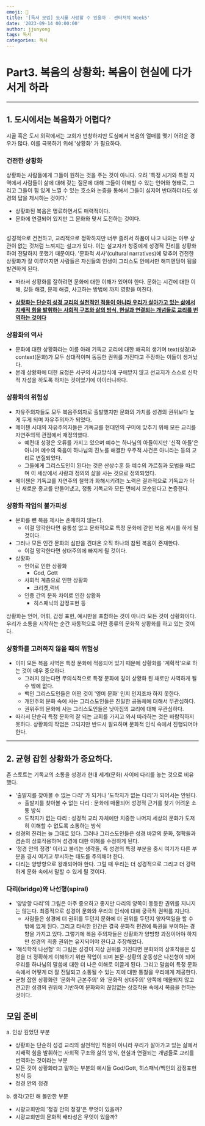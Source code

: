 ```yaml
---
emoji: 🧢
title: '[독서 모임] 도시를 사랑할 수 있을까 - 센터처치 Week5'
date: '2023-09-14 00:00:00'
author: jjunyong
tags: 독서
categories: 독서
---
```


# Part3. 복음의 상황화: 복음이 현실에 다가서게 하라
---

## 1. 도시에서는 복음화가 어렵다? 
시골 혹은 도시 외곽에서는 교회가 번창하지만 도심에서 복음의 열매를 맺기 어려운 경우가 많다. 이를 극복하기 위해 '상황화' 가 필요하다.

### 건전한 상황화
상황화는 사람들에게 그들이 원하는 것을 주는 것이 아니다.
오려 '특정 시기와 특정 지역에서 사람들이 삶에 대해 갖는 질문에 대해 그들이 이해할 수 있는 언어와 형태로, 그리고 그들이 힘 있게 느낄 수 있는 호소와 논증을 통해서 그들이 심지어 반대하더라도 성경의 답을 제시하는 것이다.'
- 상황화된 복음은 명료하면서도 매력적이다.
- 문화에 연결되어 있지만 그 문화와 맞서 도전하는 것이다. 

<br>
성경적으로 건전하고, 교리적으로 정확하지만 너무 졸려서 하품이 나고 나와는 아무 상관이 없는 것처럼 느껴지는 설교가 있다. 이는 설교자가 청중에게 성경적 진리를 상황화하여 전달하지 못했기 때문이다. '문화적 서사'(cultural narratives)에 맞추어 건전한 상황화가 잘 이루어지면 사람들은 자신들의 인생이 그리스도 안에서만 해피엔딩이 됨을 발견하게 된다. 

- 따라서 상황화를 잘하려면 문화에 대한 이해가 있어야 한다. 문화는 시간에 대한 이해, 갈등 해결, 문제 해결, 사고하는 방법에 까지 영향을 미친다. 

- **<u>상황화는 단순히 성경 교리의 실천적인 적용이 아니라 우리가 살아가고 있는 삶에서 지배적 힘을 발휘하는 사회적 구조와 삶의 방식, 현실과 연결되는 개념들로 교리를 번역하는 것이다</u>**

### 상황화의 역사
- 문화에 대한 상황화라는 이름 아래 기독교 교리에 대한 왜곡의 생기며 text(성경)과 context(문화)가 모두 상대적이며 동등한 권위를 가진다고 주장하는 이들이 생겨났다. 
- 본래 상황화에 대한 요청은 서구의 사고방식에 구애받지 않고 선교지가 스스로 신학적 자성을 하도록 하자는 것이었기에 아이러니하다. 

### 상황화의 위험성
- 자유주의자들도 모두 복음주의자로 출발했지만 문화의 가치를 성경의 권위보다 높게 두게 되며 자유주의자가 되었다. 
- 메이첸 시대의 자유주의자들은 기독교를 현대인의 구미에 맞추기 위해 모든 교리를 자연주의적 관점에서 재정의했다. 
  - 예컨대 성경은 오류를 가지고 있으며 예수는 하나님의 아들이지만 '신적 아들'은 아니며 예수의 죽음이 하나님의 진노를 해결한 우주적 사건은 아니라는 등의 교리로 변질되었다. 
  - 그들에게 그리스도인이 된다는 것은 산상수훈 등 예수의 가르침과 모범을 따르며 이 세상에서 사랑과 정의의 삶을 사는 것으로 정의되었다. 
- 메이첸은 기독교를 자연주의 철학과 화해시키려는 노력은 결과적으로 기독교가 아닌 새로운 종교를 만들어냈고, 정통 기독교와 모든 면에서 모순된다고 논증한다. 

### 상황화 작업의 불가피성
- 문화를 뺸 복음 제시는 존재하지 않는다.
  - 이걸 망각한다면 융통성 없고 문화적으로 특정 문화에 갇힌 복음 제시를 하게 될 것이다. 
- 그러나 모든 인간 문화의 심판을 견뎌온 오직 하나의 참된 복음이 존재한다. 
  - 이걸 망각한다면 상대주의에 빠지게 될 것이다. 
- 상황화
  - 언어로 인한 상황화
    - God, Gott
  - 사회적 계층으로 인한 상황화
    - 크리켓,럭비 
  - 인종 간의 문화 차이로 인한 상황화
    - 히스패닉의 감정표현 등 

상황화는 언어, 어휘, 감정 표현, 예시만을 포함하는 것이 아니라 모든 것이 상황화이다. 우리가 소통을 시작하는 순간 자동적으로 어떤 종류의 문화적 상황화를 하고 있는 것이다. 

### 상황화를 고려하지 않을 때의 위험성 
- 이미 모든 복음 사역은 특정 문화에 적응되어 있기 때문에 상황화를 '계획적'으로 하는 것이 매우 중요하다. 
  - 그러지 않는다면 무의식적으로 특정 문화에 깊이 상황화 된 채로만 사역하게 될 수 밖에 없다. 
  - 백인 그리스도인들은 어떤 것이 '영미 문화' 인지 인지조차 하지 못한다.
  - 개인주의 문화 속에 사는 그리스도인들은 친밀한 공동체에 대해서 무관심하다. 
  - 권위주의 문화에 사는 그리스도인들은 낮아짐의 교리에 대해 무관심하다. 
- 따라서 단순히 특정 문화의 잘 되는 교회를 가지고 와서 따라하는 것은 바람직하지 못하다. 상황화의 작업은 고되지만 반드시 필요하며 문화적 인식 속에서 진행되어야 한다. 

---

## 2. 균형 잡힌 상황화가 중요하다. 
존 스토트는 기독교의 소통을 성경과 현대 세계(문화) 사이에 다리를 놓는 것으로 비유했다. 
- '출발지를 찾아볼 수 없는 다리' 가 되거나 '도착지가 없는 다리'가 되어서는 안된다. 
  - 출발지를 찾아볼 수 없는 다리 : 문화에 매몰되어 성경적 근거를 찾기 어려운 소통 방식
  - 도착지가 없는 다리 : 성경적 교리 자체에만 치중한 나머지 세상의 문화가 도저히 이해할 수 없도록 소통하는 방식
- 성경의 진리는 늘 그대로 있다. 그러나 그리스도인들은 성경 바깥의 문화, 철학들과 겸손히 상호작용하며 성경에 대한 이해를 수정하게 된다.
- '정경 안의 정경' 이라고 불리는 생각들, 즉 성경의 특정 부분을 중시 여기가 다른 부분을 경시 여기고 무시하는 태도를 주의해야 한다. 
- 다리는 양방향으로 왕래되어야 한다. 그럴 때 우리는 더 성경적으로 그리고 더 강력하게 문화 속에서 말할 수 있게 될 것이다. 

### 다리(bridge)와 나선형(spiral)
- '양방향 다리'의 그림은 아주 중요하고 좋지만 다리의 양쪽이 동등한 권위를 지니지는 않는다. 최종적으로 성경이 문화와 우리의 인식에 대해 궁극적 권위를 지닌다. 
  - 사람들은 성경에 더 권위를 두던지 문화에 더 권위를 두던지 양자택일을 할 수 밖에 없게 된다. 그리고 타락한 인간은 결국 문화적 편견에 특권을 부여하는 경향을 가지고 있다. 그렇기에 복음 주의자들은 상황화가 양방향 과정이어야 하지만 성경의 최종 권위는 유지되어야 한다고 주장해왔다. 
- '해석학적 나선형' 의 그림은 성경이 지상 권위를 가진다면 문화와의 상호작용은 성경을 더 정확하게 이해하기 위한 작업이 되며 본문-상황의 운동성은 나선형이 되어 우리를 하나님의 말씀에 대한 더 나은 이해로 이끌게 된다. 그리고 말씀이 특정 문화 속에서 어떻게 더 잘 전달되고 소통될 수 있는 지에 대한 통찰을 우리에게 제공한다. 
- 균형 잡힌 상황화란 '문화적 근본주의' 와 '문화적 상대주의' 양쪽에 매몰되지 않고 견고한 성경의 권위에 기반하여 문화와의 끊임없는 상호작용 속에서 복음을 전하는 것이다. 

## 모임 준비

a. 인상 깊었던 부분
- 상황화는 단순히 성경 교리의 실천적인 적용이 아니라 우리가 살아가고 있는 삶에서 지배적 힘을 발휘하는 사회적 구조와 삶의 방식, 현실과 연결되는 개념들로 교리를 번역하는 것이라는 부분
- 모든 것이 상황화라고 말하는 부분의 예시들 God/Gott, 히스패닉/백인의 감정표현 방식 등
- 정경 안의 정경 

b. 생각/고민 해 볼만한 부분
- 시광교회만의 '정경 안의 정경'은 무엇이 있을까? 
- 시광교회만의 문화적 배타성은 무엇이 있을까?